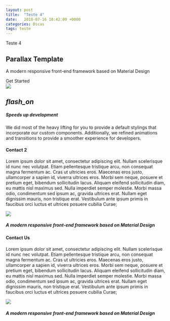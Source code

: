 ```yaml
---
layout: post
title:  "Teste 4"
date:   2018-07-16 10:42:00 +0000
categories: Dicas
tags: teste
---
```


Teste 4


<!-- Content -->
<div class="parallax-container center valign-wrapper">
  <div class="container">
    <div class="row">
      <div class="col s12 white-text">
        <h2 class="teal-text teal-text lighten-2">Parallax Template</h2>
        <p>A modern responsive front-end framework based on Material Design</p>
        <a class="waves-effect waves-light btn-large teal lighten-2">Get Started</a>
      </div>
    </div>
  </div>
  
  <div class="parallax">
    <img src="https://images.unsplash.com/photo-1429081172764-c0ee67ab9afd?dpr=1&auto=format&fit=crop&w=1500&h=927&q=80&cs=tinysrgb&crop=">
  </div>

</div>

<div class="container">
  <div class="row">
     <div class="col m4 s12">
       <div class="icon-block">
         <h2 class="center light-blue-text">
           <i class="material-icons">flash_on</i>  
         </h2>
         <h5 class="center">Speeds up development</h5>
         <p class="light">
           We did most of the heavy lifting for you to provide a default stylings that incorporate our custom components. Additionally, we refined animations and transitions to provide a smoother experience for developers.
         </p>
       </div>
       
<div class="container center-align">
 <div class="section">
    <div class="row">
    <div class="col s12">
      <h4>Contact 2</h4>
      <p class="light left-align">
        Lorem ipsum dolor sit amet, consectetur adipiscing elit. Nullam scelerisque id nunc nec volutpat. Etiam pellentesque tristique arcu, non consequat magna fermentum ac. Cras ut ultricies eros. Maecenas eros justo, ullamcorper a sapien id, viverra ultrices eros. Morbi sem neque, posuere et pretium eget, bibendum sollicitudin lacus. Aliquam eleifend sollicitudin diam, eu mattis nisl maximus sed. Nulla imperdiet semper molestie. Morbi massa odio, condimentum sed ipsum ac, gravida ultrices erat. Nullam eget dignissim mauris, non tristique erat. Vestibulum ante ipsum primis in faucibus orci luctus et ultrices posuere cubilia Curae;
      </p>
    </div>      
  </div>
  </div>
</div>

<div class="parallax-container center valign-wrapper">
  <div class="parallax"><img src="https://images.unsplash.com/photo-1463780324318-d1a8ddc05a11?dpr=1&auto=format&fit=crop&w=1500&h=1000&q=80&cs=tinysrgb&crop=">
  </div>
  
  <div class="container white-text">
    <div class="row">
      <div class="col s12">
        <h5>A modern responsive front-end framework based on Material Design</h5>
      </div>
    </div>
  </div>
</div>

<div class="container center-align">
 <div class="section">
    <div class="row">
    <div class="col s12">
      <h4>Contact Us</h4>
      <p class="light left-align">
        Lorem ipsum dolor sit amet, consectetur adipiscing elit. Nullam scelerisque id nunc nec volutpat. Etiam pellentesque tristique arcu, non consequat magna fermentum ac. Cras ut ultricies eros. Maecenas eros justo, ullamcorper a sapien id, viverra ultrices eros. Morbi sem neque, posuere et pretium eget, bibendum sollicitudin lacus. Aliquam eleifend sollicitudin diam, eu mattis nisl maximus sed. Nulla imperdiet semper molestie. Morbi massa odio, condimentum sed ipsum ac, gravida ultrices erat. Nullam eget dignissim mauris, non tristique erat. Vestibulum ante ipsum primis in faucibus orci luctus et ultrices posuere cubilia Curae;
      </p>
    </div>      
  </div>
  </div>
</div>

<div class="parallax-container center valign-wrapper">
  <div class="parallax"><img src="https://images.unsplash.com/photo-1489289827069-adf270f4f417?dpr=1&auto=format&fit=crop&w=1500&h=2250&q=80&cs=tinysrgb&crop=">
  </div>
  
  <div class="container white-text">
    <div class="row">
      <div class="col s12">
        <h5>A modern responsive front-end framework based on Material Design</h5>
      </div>
    </div>
  </div>
</div>




<!-- Iniciar parallax -->
<script>
$(document).ready(function(){
  $('.parallax').parallax();
});
</script>
